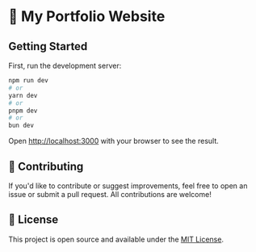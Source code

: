 # 🚀 My Portfolio Website




## Getting Started

First, run the development server:

```bash
npm run dev
# or
yarn dev
# or
pnpm dev
# or
bun dev
```

Open [http://localhost:3000](http://localhost:3000) with your browser to see the result.

## 🤝 Contributing
If you'd like to contribute or suggest improvements, feel free to open an issue or submit a pull request. All contributions are welcome!

## 📄 License
This project is open source and available under the [MIT License](https://github.com/Theodore/portfolio-2.0/blob/main/LICENSE).

